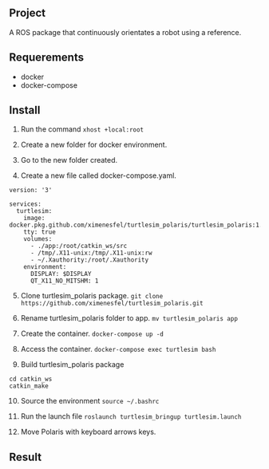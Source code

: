 ## Project

A ROS package that continuously orientates a robot using a reference.

## Requerements

- docker
- docker-compose

## Install

1. Run the command
```xhost +local:root ```

2. Create a new folder for docker environment.

3. Go to the new folder created.

4. Create a new file called docker-compose.yaml.

```
version: '3'

services:
  turtlesim:
    image: docker.pkg.github.com/ximenesfel/turtlesim_polaris/turtlesim_polaris:1.0.0
    tty: true
    volumes:
      - ./app:/root/catkin_ws/src
      - /tmp/.X11-unix:/tmp/.X11-unix:rw
      - ~/.Xauthority:/root/.Xauthority
    environment:
      DISPLAY: $DISPLAY
      QT_X11_NO_MITSHM: 1
```

5. Clone turtlesim_polaris package.
```git clone https://github.com/ximenesfel/turtlesim_polaris.git```

6. Rename turtlesim_polaris folder to app.
```mv turtlesim_polaris app```

7. Create the container.
```docker-compose up -d```

8. Access the container.
```docker-compose exec turtlesim bash ```

9. Build turtlesim_polaris package
```
cd catkin_ws
catkin_make
```

10. Source the environment
```source ~/.bashrc```

11. Run the launch file
```roslaunch turtlesim_bringup turtlesim.launch```

12. Move Polaris with keyboard arrows keys.

## Result

